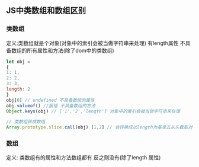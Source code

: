 JS中类数组和数组区别
---

### 类数组

定义:类数组就是个对象(对象中的索引会被当做字符串来处理) 有length属性 不具备数组的所有属性和方法(除了dom中的类数组)

```js
let obj = 
{
1: 1,
2: 2,
3: 3,
length: 2
}
obj[0] // undefined 不具备数组的属性
obj.valueof() //报错 不具备数组的方法
Object.keys(obj) // ['1','2','length'] 对象中的索引会被当做字符串来处理

// 类数组转成数组
Array.prototype.slice.call(obj) [1,2] // 会转换成以length为基准去从头截取对相应length长度的数组
```

### 数组

定义: 类数组有的属性和方法数组都有 反之则没有(除了length 属性)

